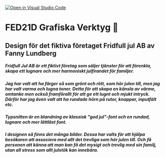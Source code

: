 [![Open in Visual Studio Code](https://classroom.github.com/assets/open-in-vscode-c66648af7eb3fe8bc4f294546bfd86ef473780cde1dea487d3c4ff354943c9ae.svg)](https://classroom.github.com/online_ide?assignment_repo_id=8505002&assignment_repo_type=AssignmentRepo)
# FED21D Grafiska Verktyg 🎨

## Design för det fiktiva företaget Fridfull jul AB av Fanny Lundberg

##### Fridfull Jul AB är ett fiktivt företag som säljer tjänster för att förenkla, skapa ett lugnare och mer harmoniskt julfirandet för familjer. 
##### Jag har valt att ha färger så som grönt och rött, som hör julen till, men jag har valt varma och lugna toner. Detta för att skapa en känsla av värme, omtanke men också framförallt för att ge ett lugnt och mjukt intryck. Därför har jag även valt att ha rundade hörn på rutor, knappar, inputfält etc. 

##### Typsnitten är en blandning av klassisk "god jul"-font och en rundad, lugnare och mer lättläst font.

##### I designen så finns det många bilder. Dessa har valts för att hjälpa besökaren att associera med allt det trevliga som hör julen till. Och få personen att känna att man kan få det mysigt och trevlig med sin familj, utan all stress som allt julstök kan innebära.
